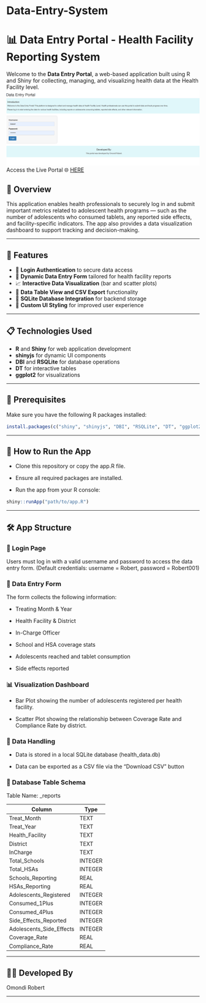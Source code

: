 # Data-Entry-System
# 📊 Data Entry Portal - Health Facility Reporting System

Welcome to the **Data Entry Portal**, a web-based application built using R and Shiny for collecting, managing, and visualizing health data at the Health Facility level.
![Map showing modern contraceptive use across Kenyan counties](Portal.png)
Access the Live Portal 🌐 [HERE](https://omondirobert.shinyapps.io/DataEntrySystem/)

## 🌟 Overview

This application enables health professionals to securely log in and submit important metrics related to adolescent health programs — such as the number of adolescents who consumed tablets, any reported side effects, and facility-specific indicators. The app also provides a data visualization dashboard to support tracking and decision-making.

---

## 🚀 Features

- 🔐 **Login Authentication** to secure data access  
- 📝 **Dynamic Data Entry Form** tailored for health facility reports  
- 📈 **Interactive Data Visualization** (bar and scatter plots)  
- 📂 **Data Table View and CSV Export** functionality  
- 💾 **SQLite Database Integration** for backend storage  
- 🎨 **Custom UI Styling** for improved user experience  

---

## 📋 Technologies Used

- **R** and **Shiny** for web application development  
- **shinyjs** for dynamic UI components  
- **DBI** and **RSQLite** for database operations  
- **DT** for interactive tables  
- **ggplot2** for visualizations

---

## 🧰 Prerequisites

Make sure you have the following R packages installed:

```r
install.packages(c("shiny", "shinyjs", "DBI", "RSQLite", "DT", "ggplot2"))
```

---
## 🔧 How to Run the App
- Clone this repository or copy the app.R file.

- Ensure all required packages are installed.

- Run the app from your R console:
```r
shiny::runApp("path/to/app.R")
```
---
## 🛠️ App Structure
### 🔐 Login Page
Users must log in with a valid username and password to access the data entry form. (Default credentials: username = Robert, password = Robert001)

### 📝 Data Entry Form
The form collects the following information:

- Treating Month & Year

- Health Facility & District

- In-Charge Officer

- School and HSA coverage stats

- Adolescents reached and tablet consumption

- Side effects reported

### 📊 Visualization Dashboard
- Bar Plot showing the number of adolescents registered per health facility.

- Scatter Plot showing the relationship between Coverage Rate and Compliance Rate by district.

### 📁 Data Handling
- Data is stored in a local SQLite database (health_data.db)

- Data can be exported as a CSV file via the “Download CSV” button

### 📄 Database Table Schema
Table Name: _reports

| Column                     | Type     |
|---------------------------|----------|
| Treat_Month               | TEXT     |
| Treat_Year                | TEXT     |
| Health_Facility           | TEXT     |
| District                  | TEXT     |
| InCharge                  | TEXT     |
| Total_Schools             | INTEGER  |
| Total_HSAs                | INTEGER  |
| Schools_Reporting         | REAL     |
| HSAs_Reporting            | REAL     |
| Adolescents_Registered    | INTEGER  |
| Consumed_1Plus            | INTEGER  |
| Consumed_4Plus            | INTEGER  |
| Side_Effects_Reported     | INTEGER  |
| Adolescents_Side_Effects  | INTEGER  |
| Coverage_Rate             | REAL     |
| Compliance_Rate           | REAL     |

---

## 👨‍💻 Developed By
Omondi Robert

---



